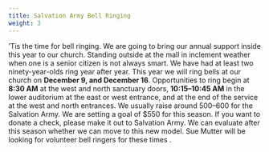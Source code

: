 ```yaml
---
title: Salvation Army Bell Ringing
weight: 3
---
```


’Tis the time for bell ringing. We are going to bring our annual support inside this year to our church. Standing outside at the mall in inclement weather when one is a senior citizen is not always smart. We have had at least two ninety-year-olds ring year after year. This year we will ring bells at our church on **December 9, and December 16**. Opportunities to ring begin at **8:30 AM** at the west and north sanctuary doors, **10:15–10:45 AM** in the lower auditorium at the east or west entrance, and at the end of the service at the west and north entrances. We usually raise around $500–$600 for the Salvation Army. We are setting a goal of $550 for this season. If you want to donate a check, please make it out to Salvation Army. We can evaluate after this season whether we can move to this new model. Sue Mutter will be looking for volunteer bell ringers for these times  .